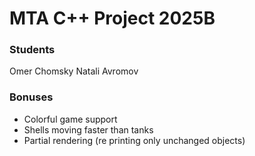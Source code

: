 ﻿# MTA C++ Project 2025B 

### Students
Omer Chomsky <insert id> 
Natali Avromov <insert id>

### Bonuses
- Colorful game support
- Shells moving faster than tanks
- Partial rendering (re printing only unchanged objects)
